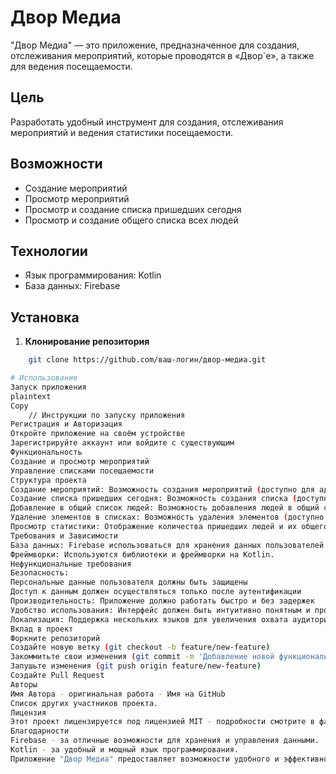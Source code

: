 # Двор Медиа

"Двор Медиа" — это приложение, предназначенное для создания, отслеживания мероприятий, которые проводятся в «Двор`е», а также для ведения посещаемости.

## Цель

Разработать удобный инструмент для создания, отслеживания мероприятий и ведения статистики посещаемости.

## Возможности

- Создание мероприятий
- Просмотр мероприятий
- Просмотр и создание списка пришедших сегодня
- Просмотр и создание общего списка всех людей

## Технологии

- Язык программирования: Kotlin
- База данных: Firebase

## Установка

1. **Клонирование репозитория**
```bash
    git clone https://github.com/ваш-логин/двор-медиа.git

# Использование
Запуск приложения
plaintext
Copy
    // Инструкции по запуску приложения
Регистрация и Авторизация
Откройте приложение на своём устройстве
Зарегистрируйте аккаунт или войдите с существующим
Функциональность
Создание и просмотр мероприятий
Управление списками посещаемости
Структура проекта
Создание мероприятий: Возможность создания мероприятий (доступно для администраторов)
Создание списка пришедших сегодня: Возможность создания списка (доступно для администраторов)
Добавление в общий список людей: Возможность добавления людей в общий список (доступно для администраторов)
Удаление элементов в списках: Возможность удаления элементов (доступно для администраторов)
Просмотр статистики: Отображение количества пришедших людей и их общего количества
Требования и Зависимости
База данных: Firebase использоваться для хранения данных пользователей и мероприятий.
Фреймворки: Используются библиотеки и фреймворки на Kotlin.
Нефункциональные требования
Безопасность:
Персональные данные пользователя должны быть защищены
Доступ к данным должен осуществляться только после аутентификации
Производительность: Приложение должно работать быстро и без задержек
Удобство использования: Интерфейс должен быть интуитивно понятным и простым в использовании
Локализация: Поддержка нескольких языков для увеличения охвата аудитории
Вклад в проект
Форкните репозиторий
Создайте новую ветку (git checkout -b feature/new-feature)
Закоммитьте свои изменения (git commit -m 'Добавление новой функциональности')
Запушьте изменения (git push origin feature/new-feature)
Создайте Pull Request
Авторы
Имя Автора - оригинальная работа - Имя на GitHub
Список других участников проекта.
Лицензия
Этот проект лицензируется под лицензией MIT - подробности смотрите в файле LICENSE.
Благодарности
Firebase - за отличные возможности для хранения и управления данными.
Kotlin - за удобный и мощный язык программирования.
Приложение "Двор Медиа" предоставляет возможности удобного и эффективного управления мероприятиями и посещаемостью, предлагая пользователям и администраторам интуитивный и функциональный интерфейс для взаимодействия.
